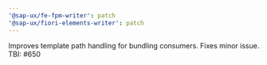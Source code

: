 ```yaml
---
'@sap-ux/fe-fpm-writer': patch
'@sap-ux/fiori-elements-writer': patch
---
```


Improves template path handling for bundling consumers. Fixes minor issue. TBI: #650
